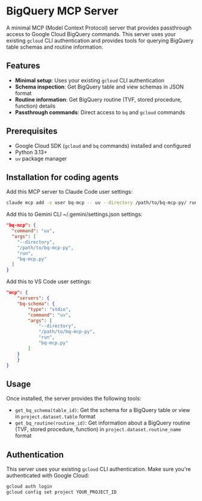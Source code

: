 # BigQuery MCP Server

A minimal MCP (Model Context Protocol) server that provides passthrough access to Google Cloud BigQuery commands. This server uses your existing `gcloud` CLI authentication and provides tools for querying BigQuery table schemas and routine information.

## Features

- **Minimal setup**: Uses your existing `gcloud` CLI authentication
- **Schema inspection**: Get BigQuery table and view schemas in JSON format
- **Routine information**: Get BigQuery routine (TVF, stored procedure, function) details
- **Passthrough commands**: Direct access to `bq` and `gcloud` commands

## Prerequisites

- Google Cloud SDK (`gcloud` and `bq` commands) installed and configured
- Python 3.13+
- `uv` package manager

## Installation for coding agents

Add this MCP server to Claude Code user settings:

```bash
claude mcp add -s user bq-mcp -- uv --directory /path/to/bq-mcp-py/ run bq-mcp.py
```

Add this to Gemini CLI ~/.gemini/settings.json settings:

```json
"bq-mcp": {
  "command": "uv",
  "args": [
    "--directory",
    "/path/to/bq-mcp-py",
    "run",
    "bq-mcp.py"
  ]
}
```

Add this to VS Code user settings:

```json
"mcp": {
    "servers": {
    "bq-schema": {
        "type": "stdio",
        "command": "uv",
        "args": [
            "--directory",
            "/path/to/bq-mcp-py",
            "run",
            "bq-mcp.py"
        ]
    }
    }
}
```

## Usage

Once installed, the server provides the following tools:

- `get_bq_schema(table_id)`: Get the schema for a BigQuery table or view in `project.dataset.table` format
- `get_bq_routine(routine_id)`: Get information about a BigQuery routine (TVF, stored procedure, function) in `project.dataset.routine_name` format

## Authentication

This server uses your existing `gcloud` CLI authentication. Make sure you're authenticated with Google Cloud:

```bash
gcloud auth login
gcloud config set project YOUR_PROJECT_ID
```

